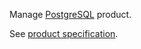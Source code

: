 Manage [PostgreSQL](https://www.postgresql.org/) product.

See [product specification](https://www.clever-cloud.com/postgresql-hosting/).
